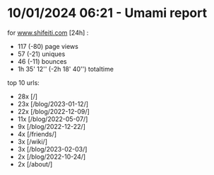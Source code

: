 # 10/01/2024 06:21 - Umami report
for www.shifeiti.com [24h] :

 - 117 (-80) page views
 - 57 (-21) uniques
 - 46 (-11) bounces
 - 1h 35' 12'' (-2h 18' 40'') totaltime


top 10 urls:
 - 28x [/]
 - 23x [/blog/2023-01-12/]
 - 22x [/blog/2022-12-09/]
 - 11x [/blog/2022-05-07/]
 - 9x [/blog/2022-12-22/]
 - 4x [/friends/]
 - 3x [/wiki/]
 - 3x [/blog/2023-02-03/]
 - 2x [/blog/2022-10-24/]
 - 2x [/about/]


